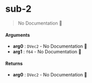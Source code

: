# sub\-2

> No Documentation 🚧

#### Arguments

- **arg0** : `DVec2` \- No Documentation 🚧
- **arg1** : `f64` \- No Documentation 🚧

#### Returns

- **arg0** : `DVec2` \- No Documentation 🚧
